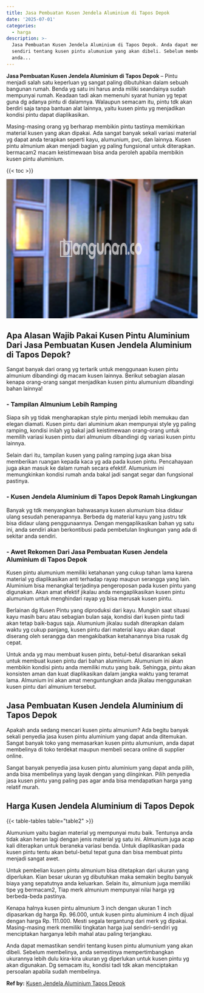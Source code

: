 ```yaml
---
title: Jasa Pembuatan Kusen Jendela Aluminium di Tapos Depok
date: '2025-07-01'
categories:
  - harga
description: >-
  Jasa Pembuatan Kusen Jendela Aluminium di Tapos Depok. Anda dapat memastikan
  sendiri tentang kusen pintu alumunium yang akan dibeli. Sebelum membelinya,
  anda...
---
```


**Jasa Pembuatan Kusen Jendela Aluminium di Tapos Depok** – Pintu menjadi salah satu keperluan yg sangat paling dibutuhkan dalam sebuah bangunan rumah. Benda yg satu ini harus anda miliki seandainya sudah mempunyai rumah. Keadaan tadi akan memenuhi syarat hunian yg tepat guna dg adanya pintu di dalamnya. Walaupun semacam itu, pintu tdk akan berdiri saja tanpa bantuan alat lainnya, yaitu kusen pintu yg menjadikan kondisi pintu dapat diaplikasikan.

Masing-masing orang yg berharap membikin pintu tastinya memikirkan material kusen yang akan dipakai. Ada sangat banyak sekali variasi material yg dapat anda terapkan seperti kayu, alumunium, pvc, dan lainnya. Kusen pintu almunium akan menjadi bagian yg paling fungsional untuk diterapkan. bermacam2 macam keistimewaan bisa anda peroleh apabila membikin kusen pintu aluminium.

{{< toc >}}

![Jasa Pembuatan Kusen Jendela Aluminium di Tapos Depok](/images/harga-kusen-jendela-alumunium-14.png)

## Apa Alasan Wajib Pakai Kusen Pintu Aluminium Dari Jasa Pembuatan Kusen Jendela Aluminium di Tapos Depok?

Sangat banyak dari orang yg tertarik untuk menggunaan kusen pintu almunium dibandingi dg macam kusen lainnya. Berikut sebagian alasan kenapa orang-orang sangat menjadikan kusen pintu alumunium dibandingi bahan lainnya!

### \- Tampilan Almunium Lebih Ramping

Siapa sih yg tidak mengharapkan style pintu menjadi lebih memukau dan elegan diamati. Kusen pintu dari aluminium akan mempunyai style yg paling ramping, kondisi inilah yg bakal jadi keistimewaan orang-orang untuk memilih variasi kusen pintu dari almunium dibandingi dg variasi kusen pintu lainnya.

Selain dari itu, tampilan kusen yang paling ramping juga akan bisa memberikan ruangan kepada kaca yg ada pada kusen pintu. Pencahayaan juga akan masuk ke dalam rumah secara efektif. Alumunium ini memungkinkan kondisi rumah anda bakal jadi sangat segar dan fungsional pastinya.

### \- Kusen Jendela Aluminium di Tapos Depok Ramah Lingkungan

Banyak yg tdk menyangkan bahwasanya kusen alumunium bisa didaur ulang sesudah penerapannya. Berbeda dg material kayu yang justru tdk bisa didaur ulang penggunaannya. Dengan mengaplikasikan bahan yg satu ini, anda sendiri akan berkontibusi pada pembetulan lingkungan yang ada di sekitar anda sendiri.

### \- Awet Rekomen Dari Jasa Pembuatan Kusen Jendela Aluminium di Tapos Depok

Kusen pintu alumunium memiliki ketahanan yang cukup tahan lama karena material yg diaplikasikan anti terhadap rayap maupun serangga yang lain. Aluminium bisa menangkal terjadinya pengeroposan pada kusen pintu yang digunakan. Akan amat efektif jikalau anda mengaplikasikan kusen pintu alumunium untuk menghindari rayap yg bisa merusak kusen pintu.

Berlainan dg Kusen Pintu yang diproduksi dari kayu. Mungkin saat situasi kayu masih baru atau sebagian bulan saja, kondisi dari kusen pintu tadi akan tetap baik-bagus saja. Alumunium jikalau sudah diterapkan dalam waktu yg cukup panjang, kusen pintu dari material kayu akan dapat diserang oleh serangga dan mengakibatkan ketahanannya bisa rusak dg cepat.

Untuk anda yg mau membuat kusen pintu, betul-betul disarankan sekali untuk membuat kusen pintu dari bahan aluminium. Alumunium ini akan membikin kondisi pintu anda memiliki mutu yang baik. Sehingga, pintu akan konsisten aman dan kuat diaplikasikan dalam jangka waktu yang teramat lama. Almunium ini akan amat menguntungkan anda jikalau menggunakan kusen pintu dari almunium tersebut.

## Jasa Pembuatan Kusen Jendela Aluminium di Tapos Depok

Apakah anda sedang mencari kusen pintu almunium? Ada begitu banyak sekali penyedia jasa kusen pintu aluminium yang dapat anda ditemukan. Sangat banyak toko yang memasarkan kusen pintu alumunium, anda dapat membelinya di toko terdekat maupun membeli secara online di supplier online.

Sangat banyak penyedia jasa kusen pintu aluminium yang dapat anda pilih, anda bisa membelinya yang layak dengan yang diinginkan. Pilih penyedia jasa kusen pintu yang paling pas agar anda bisa mendapatkan harga yang relatif murah.

## Harga Kusen Jendela Aluminium di Tapos Depok

{{< table-tables table="table2" >}}

Alumunium yaitu bagian material yg mempunyai mutu baik. Tentunya anda tidak akan heran lagi dengan jenis material yg satu ini. Almunium juga acap kali diterapkan untuk beraneka variasi benda. Untuk diaplikasikan pada kusen pintu tentu akan betul-betul tepat guna dan bisa membuat pintu menjadi sangat awet.

Untuk pembelian kusen pintu almunium bisa ditetapkan dari ukuran yang diperlukan. Kian besar ukuran yg dibutuhkan maka semakin begitu banyak biaya yang sepatutnya anda keluarkan. Selain itu, almunium juga memiliki tipe yg bermacam2, Tiap merk almunium mempunyai nilai harga yg berbeda-beda pastinya.

Kenapa halnya kusen pintu almunium 3 inch dengan ukuran 1 inch dipasarkan dg harga Rp. 96.000, untuk kusen pintu aluminium 4 inch dijual dengan harga Rp. 111.000. Mesti segala tergantung dari merk yg dipakai. Masing-masing merk memiliki tingkatan harga jual sendiri-sendiri yg menciptakan harganya lebih mahal atau paling terjangkau.

Anda dapat memastikan sendiri tentang kusen pintu alumunium yang akan dibeli. Sebelum membelinya, anda semestinya mempertimbangkan ukurannya lebih dulu kira-kira ukuran yg diperlukan untuk kusen pintu yg akan digunakan. Dg semacam itu, kondisi tadi tdk akan menciptakan persoalan apabila sudah membelinya.

**Ref by:** [Kusen Jendela Aluminium Tapos Depok](https://id.wikipedia.org/wiki/Kusen)
